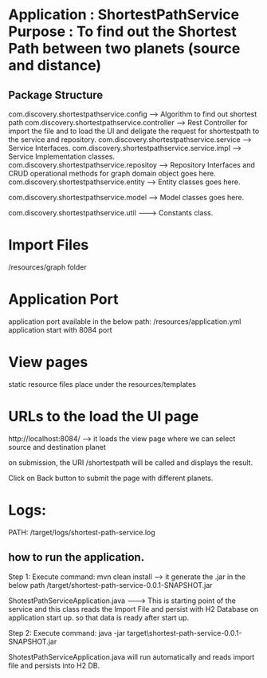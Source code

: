 Application : ShortestPathService
Purpose     : To find out the Shortest Path between two planets (source and distance)
========================================================================================

Package Structure
---------------------
com.discovery.shortestpathservice.config --> Algorithm to find out shortest path
com.discovery.shortestpathservice.controller --> Rest Controller for import the file and
					to load the UI and deligate the request for shortestpath to the service and repository.
com.discovery.shortestpathservice.service --> Service Interfaces.
com.discovery.shortestpathservice.service.impl --> Service Implementation classes.
com.discovery.shortestpathservice.repositoy --> Repository Interfaces
						and CRUD operational methods for graph domain object goes here.
com.discovery.shortestpathservice.entity --> Entity classes goes here.

com.discovery.shortestpathservice.model --> Model classes goes here.

com.discovery.shortestpathservice.util ---> Constants class.

Import Files
===========
/resources/graph folder

Application Port
================
application port available in the below path:
/resources/application.yml
application start with 8084 port

View pages
==============
static resource files place under the resources/templates


URLs to the load the UI page
============================
http://localhost:8084/ --> it loads the view page where we can select source and destination planet

on submission, the URI /shortestpath will be called and displays the result.

Click on Back button to submit the page with different planets.

Logs:
=====
PATH: /target/logs/shortest-path-service.log


how to run the application.
---------------------------

Step 1: Execute command:  mvn clean install --> it generate the .jar in the below path  /target/shortest-path-service-0.0.1-SNAPSHOT.jar

ShotestPathServiceApplication.java ---> This is starting point of the service and this class reads the Import File and persist with H2 Database on application start up.
so that data is ready after start up.

Step 2: Execute command:  java -jar target\shortest-path-service-0.0.1-SNAPSHOT.jar

ShotestPathServiceApplication.java will run automatically and reads import file and persists into H2 DB.





